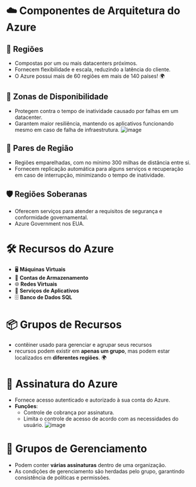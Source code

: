 # ☁️ Componentes de Arquitetura do Azure

## 📍 Regiões
- Compostas por um ou mais datacenters próximos.
- Fornecem flexibilidade e escala, reduzindo a latência do cliente.
- O Azure possui mais de 60 regiões em mais de 140 países! 🌍

## 🏢 Zonas de Disponibilidade
- Protegem contra o tempo de inatividade causado por falhas em um datacenter.
- Garantem maior resiliência, mantendo os aplicativos funcionando mesmo em caso de falha de infraestrutura.
![image](https://github.com/user-attachments/assets/d56e209e-3983-4a10-a160-6284428135e5)

## 🔗 Pares de Região
- Regiões emparelhadas, com no mínimo 300 milhas de distância entre si.
-  Fornecem replicação automática para alguns serviços e recuperação em caso de interrupção, minimizando o tempo de inatividade.

## 🛡️ Regiões Soberanas
- Oferecem serviços para atender a requisitos de segurança e conformidade governamental.
- Azure Government nos EUA.


# 🛠️ Recursos do Azure

- 🖥️ **Máquinas Virtuais**
- 💾 **Contas de Armazenamento**
- 🌐 **Redes Virtuais**
- 📱 **Serviços de Aplicativos**
- 🗄️ **Banco de Dados SQL**


# 📦 Grupos de Recursos
- contêiner usado para gerenciar e agrupar seus recursos
- recursos podem existir em **apenas um grupo**, mas podem estar localizados em **diferentes regiões**. 🌍


# 🔑 Assinatura do Azure

- Fornece acesso autenticado e autorizado à sua conta do Azure.
- **Funções**:
  - Controle de cobrança por assinatura.
  - Limita o controle de acesso de acordo com as necessidades do usuário.
![image](https://github.com/user-attachments/assets/b06be20e-5b29-4c3f-9f8b-c93fe4f8e29b)


# 🏢 Grupos de Gerenciamento

- Podem conter **várias assinaturas** dentro de uma organização.
- As condições de gerenciamento são herdadas pelo grupo, garantindo consistência de políticas e permissões.

